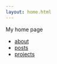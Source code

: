 ```yaml
---
layout: home.html
---
```

My home page

- [about](/content/about/)
- [posts](/posts/)
- [projects](/projects/)
